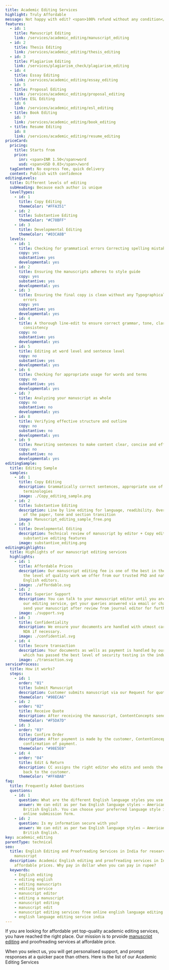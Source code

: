 ```yaml
---
title: Academic Editing Services
highlight: Truly Affordable
message: Not happy with edit? <span>100% refund without any condition</span>
features:
  - id: 1
    title: Manuscript Editing
    link: /services/academic_editing/manuscript_editing
  - id: 2
    title: Thesis Editing
    link: /services/academic_editing/thesis_editing
  - id: 3
    title: Plagiarism Editing
    link: /services/plagiarism_check/plagiarism_editing
  - id: 4
    title: Essay Editing
    link: /services/academic_editing/essay_editing
  - id: 5
    title: Proposal Editing
    link: /services/academic_editing/proposal_editing
  - title: ESL Editing
    id: 6
    link: /services/academic_editing/esl_editing
  - title: Book Editing
    id: 7
    link: /services/academic_editing/book_editing
  - title: Resume Editing
    id: 8
    link: /services/academic_editing/resume_editing
priceCard:
  pricing:
    title: Starts from
    price:
      inr: <span>INR 1.50</span>word
      usd: <span>USD 0.03</span>/word
  tagContent: No express fee, quick delivery
  content: Publish with confidence
editingLevels:
  title: Different levels of editing
  subHeading: Because each author is unique
  levelTypes:
    - id: 1
      title: Copy Editing
      themeColor: "#FFA351"
    - id: 2
      title: Substantive Editing
      themeColor: "#C78BFF"
    - id: 3
      title: Developmental Editing
      themeColor: "#03CA8B"
  levels:
    - id: 1
      title: Checking for grammatical errors Correcting spelling mistakes
      copy: yes
      substantive: yes
      developmental: yes
    - id: 2
      title: Ensuring the manuscripts adheres to style guide
      copy: yes
      substantive: yes
      developmental: yes
    - id: 3
      title: Ensuring the final copy is clean without any Typographical or other
        errors
      copy: yes
      substantive: yes
      developmental: yes
    - id: 4
      title: A thorough line-edit to ensure correct grammar, tone, clarity and
        consistency
      copy: no
      substantive: yes
      developmental: yes
    - id: 5
      title: Editing at word level and sentence level
      copy: no
      substantive: yes
      developmental: yes
    - id: 6
      title: Checking for appropriate usage for words and terms
      copy: no
      substantive: yes
      developmental: yes
    - id: 7
      title: Analyzing your manuscript as whole
      copy: no
      substantive: no
      developmental: yes
    - id: 8
      title: Verifying effective structure and outline
      copy: no
      substantive: no
      developmental: yes
    - id: 9
      title: Rewriting sentences to make content clear, concise and effective
      copy: no
      substantive: no
      developmental: yes
editingSample:
  title: Editing Sample
  samples:
    - id: 1
      title: Copy Editing
      description: Grammatically correct sentences, appropriate use of words and
        terminologies
      image: ./Copy_editing_sample.png
    - id: 2
      title: Substantive Editing
      description: Line by line editing for language, readibility. Overall structure
        of the paper, tone and section transition
      image: Manuscript_editing_sample_free.png
    - id: 3
      title: Developmental Editing
      description: Technical review of manuscript by editor + Copy editing,
        substantive editing features
      image: substantive_editing.png
editingHighlights:
  title: Highlights of our manuscript editing services
  highlights:
    - id: 1
      title: Affordable Prices
      description: Our manuscript editing fee is one of the best in the industry for
        the level of quality work we offer from our trusted PhD and native
        English editors.
      image: ./affordable.svg
    - id: 2
      title: Superior Support
      description: You can talk to your manuscript editor until you are satisfied with
        our editing service, get your queries answered via email or chat and
        send your manuscript after review from journal editor for further check.
      image: ./support.svg
    - id: 3
      title: Confidentiality
      description: We ensure your documents are handled with utmost care. We can sign
        NDA if necessary.
      image: ./confidential.svg
    - id: 4
      title: Secure transaction
      description: Your documents as wells as payment is handled by our secure website
        which has passed the best level of security testing in the industry.
      image: ./transaction.svg
serviceProcess:
  title: How it works?
  steps:
    - id: 1
      order: "01"
      title: Submit Manuscript
      description: Customer submits manuscript via our Request for quote page.
      themeColor: "#98ECA6"
    - id: 2
      order: "02"
      title: Receive Quote
      description: After receiving the manuscript, ContentConcepts sends price quote.
      themeColor: "#F5DA7D"
    - id: 3
      order: "03"
      title: Confirm Order
      description: After payment is made by the customer, ContentConcepts sends
        confirmation of payment.
      themeColor: "#98E5E0"
    - id: 4
      order: "04"
      title: Edit & Return
      description: CC assigns the right editor who edits and sends the edited document
        back to the customer.
      themeColor: "#FFABAB"
faq:
  title: Frequently Asked Questions
  questions:
    - id: 1
      question: What are the different English language styles you use while editing?
      answer: We can edit as per two English language styles – American English and
        British English. You can choose your preferred language style in the
        online submission form.
    - id: 2
      question: Is my information secure with you?
      answer: We can edit as per two English language styles – American English and
        British English.
key: academic_editing
parentType: technical
seo:
  title: English Editing and Proofreading Services in India for research paper &
    manuscript
  description: Academic English editing and proofreading services in India at
    affordable prices. Why pay in dollar when you can pay in rupee?
  keywords:
    - English editing
    - editing english
    - editing manuscripts
    - editing service
    - manuscript editor
    - editing a manuscript
    - manuscript editing
    - manuscript edit
    - manuscript editing services free online english language editing service
    - english language editing service india
---
```


If you are looking for affordable yet top-quality academic editing services, you have reached the right place. Our mission is to prvoide [manuscript editing](/services/academic_editing/manuscript_editing) and proofreading services at affordable price.

When you select us, you will get personalised support, and prompt responses at a quicker pace than others. Here is the list of our Academic Editing Services
